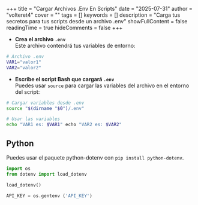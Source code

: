 +++
title = "Cargar Archivos .Env En Scripts"
date = "2025-07-31"
author = "volteret4"
cover = ""
tags = []
keywords = []
description = "Carga tus secretos para tus scripts desde un archivo .env"
showFullContent = false
readingTime = true
hideComments = false
+++



- **Crea el archivo `.env`**  
    Este archivo contendrá tus variables de entorno:

```sh
# Archivo .env 
VAR1="valor1"
VAR2="valor2"
```


- **Escribe el script Bash que cargará `.env`**  
    Puedes usar `source` para cargar las variables del archivo en el entorno del script:

```sh
# Cargar variables desde .env 
source "$(dirname "$0")/.env"  

# Usar las variables 
echo "VAR1 es: $VAR1" echo "VAR2 es: $VAR2"
```

## Python
Puedes usar el paquete python-dotenv con `pip install python-dotenv`.

```python
import os
from dotenv import load_dotenv

load_dotenv()

API_KEY = os.gentenv ('API_KEY')
